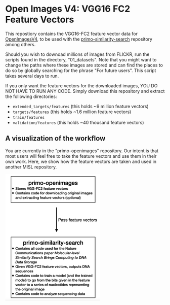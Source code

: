 Open Images V4: VGG16 FC2 Feature Vectors
=========================================

This repostiory contains the VGG16-FC2 feature vector data for
[OpenImagesV4](https://storage.googleapis.com/openimages/web/download_v4.html),
to be used with the
[primo-similarity-search](https://github.com/uwmisl/primo-similarity-search)
repository among others.

Should you wish to downoad millions of images from FLICKR, run the scripts found in the directory, "01_datasets". Note that you might want to change the paths where these images are stored and can find the places to do so by globally searching for the phrase "For future users". This script takes several days to run.

If you only want the feature vectors for the downloaded images, YOU DO NOT HAVE TO RUN ANY CODE. Simply download this repository and extract the following directories:

- `extended_targets/features` (this holds ~9 million feature vectors)
- `targets/features`          (this holds ~1.6 million feature vectors)
- `train/features`            
- `validation/features`       (this holds ~40 thousand feature vectors)


## A visualization of the workflow
You are currently in the "primo-openimages" repository. Our intent is that most users will feel free to take the feature vectors and use them in their own work. Here, we show how the feature vectors are taken and used in another MISL repository.

<img src="https://github.com/uwmisl/primo-openimages/blob/master/githubcodeoverview.png" width="300" height="400">
